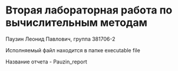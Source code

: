 # Вторая лабораторная работа по вычислительным методам

Паузин Леонид Павлович, группа 381706-2

Исполняемый файл находится в папке executable file

Название отчета - Pauzin_report
